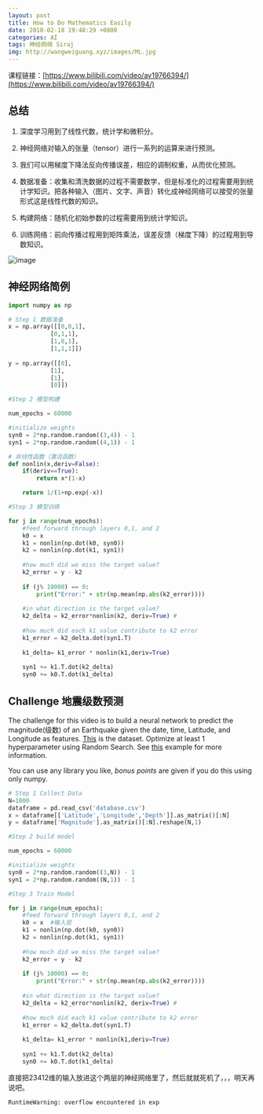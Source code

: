 ```yaml
---
layout: post
title: How to Do Mathematics Easily
date: 2018-02-18 19:48:29 +0800
categories: AI
tags: 神经网络 Siraj 
img: http://wangweiguang.xyz/images/ML.jpg
---
```




课程链接：[https://www.bilibili.com/video/av19766394/](https://www.bilibili.com/video/av19766394/)

## 总结

1. 深度学习用到了线性代数，统计学和微积分。
2. 神经网络对输入的张量（tensor）进行一系列的运算来进行预测。
3. 我们可以用梯度下降法反向传播误差，相应的调制权重，从而优化预测。

4. 数据准备：收集和清洗数据的过程不需要数学，但是标准化的过程需要用到统计学知识。把各种输入（图片、文字、声音）转化成神经网络可以接受的张量形式这是线性代数的知识。
5. 构建网络：随机化初始参数的过程需要用到统计学知识。
6. 训练网络：前向传播过程用到矩阵乘法，误差反馈（梯度下降）的过程用到导数知识。

![image](http://wangweiguang.xyz/images/me3.jpg)

## 神经网络简例

```python
import numpy as np
```

```python
# Step 1 数据准备
x = np.array([[0,0,1],
            [0,1,1],
            [1,0,1],
            [1,1,1]])
                
y = np.array([[0],
            [1],
            [1],
            [0]])
```


```python
#Step 2 模型构建

num_epochs = 60000

#initialize weights
syn0 = 2*np.random.random((3,4)) - 1
syn1 = 2*np.random.random((4,1)) - 1
```

```python
# 非线性函数（激活函数）
def nonlin(x,deriv=False):
    if(deriv==True):
        return x*(1-x)

    return 1/(1+np.exp(-x))
```

```python
#Step 3 模型训练

for j in range(num_epochs):
    #feed forward through layers 0,1, and 2
    k0 = x  
    k1 = nonlin(np.dot(k0, syn0)) 
    k2 = nonlin(np.dot(k1, syn1))
    
    #how much did we miss the target value?
    k2_error = y - k2            
    
    if (j% 10000) == 0:
        print("Error:" + str(np.mean(np.abs(k2_error))))
    
    #in what direction is the target value?
    k2_delta = k2_error*nonlin(k2, deriv=True) #
    
    #how much did each k1 value contribute to k2 error
    k1_error = k2_delta.dot(syn1.T)
    
    k1_delta= k1_error * nonlin(k1,deriv=True)
    
    syn1 += k1.T.dot(k2_delta)
    syn0 += k0.T.dot(k1_delta)
```

## Challenge 地震级数预测
The challenge for this video is to build a neural network to predict the magnitude(级数) of an Earthquake given the date, time, Latitude, and Longitude as features. [This](https://www.kaggle.com/usgs/earthquake-database) is the dataset. Optimize at least 1 hyperparameter using Random Search. See [this](http://scikit-learn.org/stable/auto_examples/model_selection/randomized_search.html) example for more information.

You can use any library you like, *bonus points* are given if you do this using only numpy.

```python
# Step 1 Collect Data
N=1000
dataframe = pd.read_csv('database.csv')
x = dataframe[['Latitude','Longitude','Depth']].as_matrix()[:N]
y = dataframe['Magnitude'].as_matrix()[:N].reshape(N,1)

#Step 2 build model

num_epochs = 60000

#initialize weights
syn0 = 2*np.random.random((3,N)) - 1
syn1 = 2*np.random.random((N,1)) - 1

#Step 3 Train Model

for j in range(num_epochs):
    #feed forward through layers 0,1, and 2
    k0 = x  #输入层
    k1 = nonlin(np.dot(k0, syn0)) 
    k2 = nonlin(np.dot(k1, syn1)) 
    
    #how much did we miss the target value?
    k2_error = y - k2             
    
    if (j% 10000) == 0:
        print("Error:" + str(np.mean(np.abs(k2_error))))
    
    #in what direction is the target value?
    k2_delta = k2_error*nonlin(k2, deriv=True) #
    
    #how much did each k1 value contribute to k2 error
    k1_error = k2_delta.dot(syn1.T)
    
    k1_delta= k1_error * nonlin(k1,deriv=True)
    
    syn1 += k1.T.dot(k2_delta)
    syn0 += k0.T.dot(k1_delta)
```
直接把23412维的输入放进这个两层的神经网络里了，然后就就死机了，，，明天再说吧。

```
RuntimeWarning: overflow encountered in exp
```
